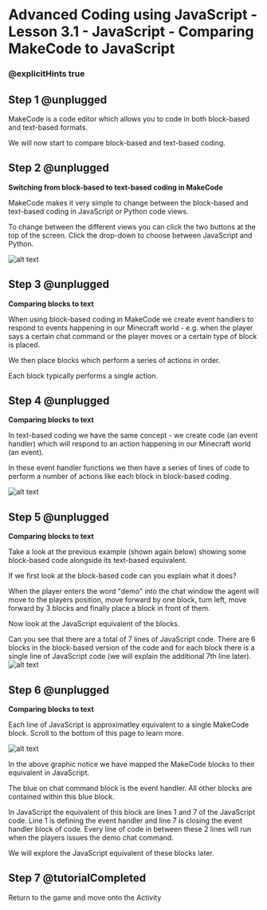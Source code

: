 # Advanced Coding using JavaScript - Lesson 3.1 - JavaScript - Comparing MakeCode to JavaScript

### @explicitHints true


## Step 1 @unplugged

MakeCode is a code editor which allows you to code in both block-based and text-based formats.

We will now start to compare block-based and text-based coding.


## Step 2 @unplugged
**Switching from block-based to text-based coding in MakeCode**

MakeCode makes it very simple to change between the block-based and text-based coding in JavaScript or Python code views.

To change between the different views you can click the two buttons at the top of the screen. Click the drop-down to choose between JavaScript and Python.

![alt text](https://advancedjs.codingcredentials.com/Lesson3/3.1/images/1.png?raw=true "change")

## Step 3 @unplugged
**Comparing blocks to text**

When using block-based coding in MakeCode we create event handlers to respond to events happening in our Minecraft world - e.g.  when the player says a certain chat command or the player moves or a certain type of block is placed. 

We then place blocks which perform a series of actions in order.  

Each block typically performs a single action.

## Step 4 @unplugged
**Comparing blocks to text**

In text-based coding we have the same concept - we create code (an event handler) which will respond to an action happening in our Minecraft world (an event). 

In these event handler functions we then have a series of lines of code to perform a number of actions like each block in block-based coding.

![alt text](https://advancedjs.codingcredentials.com/Lesson3/3.1/images/2.png?raw=true "change")

## Step 5 @unplugged
**Comparing blocks to text**

Take a look at the previous example (shown again below) showing some block-based code alongside its text-based equivalent.

If we first look at the block-based code can you explain what it does?

When the player enters the word "demo" into the chat window the agent will move to the players position, move forward by one block, turn left, move forward by 3 blocks and finally place a block in front of them.

Now look at the JavaScript equivalent of the blocks.

Can you see that there are a total of 7 lines of JavaScript code. There are 6 blocks in the block-based version of the code and for each block there is a single line of JavaScript code (we will explain the additional 7th line later).
![alt text](https://advancedjs.codingcredentials.com/Lesson3/3.1/images/2.png?raw=true "change")

## Step 6 @unplugged
**Comparing blocks to text**

Each line of JavaScript is approximatley equivalent to a single MakeCode block. Scroll to the bottom of this page to learn more.

![alt text](https://advancedjs.codingcredentials.com/Lesson3/3.1/images/3.png?raw=true "change")

In the above graphic notice we have mapped the MakeCode blocks to their equivalent in JavaScript.

The blue on chat command block is the event handler. All other blocks are contained within this blue block. 

In JavaScript the equivalent of this block are lines 1 and 7 of the JavaScript code. Line 1 is defining the event handler and line 7 is closing the event handler block of code. Every line of code in between these 2 lines will run when the players issues the demo chat command.

We will explore the JavaScript equivalent of these blocks later.

## Step 7 @tutorialCompleted
Return to the game and move onto the Activity